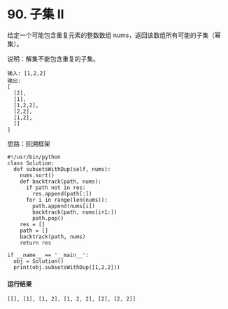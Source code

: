 # 90. 子集 II
给定一个可能包含重复元素的整数数组 nums，返回该数组所有可能的子集（幂集）。

说明：解集不能包含重复的子集。

    输入: [1,2,2]
    输出:
    [
      [2],
      [1],
      [1,2,2],
      [2,2],
      [1,2],
      []
    ]

思路：回溯框架

    #!/usr/bin/python
    class Solution:
      def subsetsWithDup(self, nums):
        nums.sort()
        def backtrack(path, nums):
          if path not in res:
            res.append(path[:])
          for i in range(len(nums)):
            path.append(nums[i])
            backtrack(path, nums[i+1:])
            path.pop()
        res = []
        path = []
        backtrack(path, nums)
        return res

    if __name__ == '__main__':
      obj = Solution()
      print(obj.subsetsWithDup([1,2,2]))

#### 运行结果
    [[], [1], [1, 2], [1, 2, 2], [2], [2, 2]]
